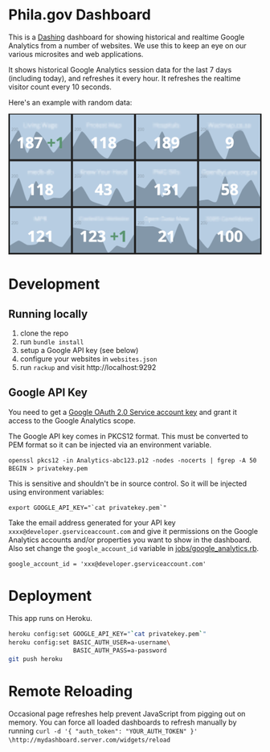 Phila.gov Dashboard
=================

This is a [Dashing](http://shopify.github.com/dashing) dashboard for showing historical and realtime
Google Analytics from a number of websites. We use this to keep an eye on our various microsites
and web applications.

It shows historical Google Analytics session data for the last 7 days
(including today), and refreshes it every hour. It refreshes the realtime visitor
count every 10 seconds.

Here's an example with random data:

![alt tag](https://github.com/Code4SA/dashboard/blob/master/example.png)

Development
===========

Running locally
---------------

1. clone the repo
2. run `bundle install`
3. setup a Google API key (see below)
4. configure your websites in `websites.json`
5. run `rackup` and visit http://localhost:9292

Google API Key
--------------

You need to get a [Google OAuth 2.0 Service account key](https://developers.google.com/accounts/docs/OAuth2ServiceAccount)
and grant it access to the Google Analytics scope.

The Google API key comes in PKCS12 format. This must be converted to PEM format so
it can be injected via an environment variable.

    openssl pkcs12 -in Analytics-abc123.p12 -nodes -nocerts | fgrep -A 50 BEGIN > privatekey.pem

This is sensitive and shouldn't be in source control. So it will be injected using environment variables:

    export GOOGLE_API_KEY="`cat privatekey.pem`"

Take the email address generated for your API key `xxxx@developer.gserviceaccount.com` and give it
permissions on the Google Analytics accounts and/or properties you want to show in the dashboard.
Also set change the `google_account_id` variable in [jobs/google_analytics.rb](jobs/google_analytics.rb).

    google_account_id = 'xxx@developer.gserviceaccount.com'

Deployment
==========

This app runs on Heroku.

```bash
heroku config:set GOOGLE_API_KEY="`cat privatekey.pem`"
heroku config:set BASIC_AUTH_USER=a-username\
                  BASIC_AUTH_PASS=a-password
git push heroku
```

Remote Reloading
================

Occasional page refreshes help prevent JavaScript from pigging out on memory.
You can force all loaded dashboards to refresh manually by running
`curl -d '{ "auth_token": "YOUR_AUTH_TOKEN" }' \http://mydashboard.server.com/widgets/reload`
